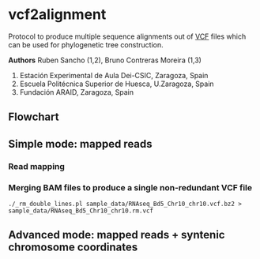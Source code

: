# vcf2alignment

Protocol to produce multiple sequence alignments out of [VCF](https://en.wikipedia.org/wiki/Variant_Call_Format)
files which can be used for phylogenetic tree construction. 

**Authors**
Ruben Sancho (1,2), Bruno Contreras Moreira (1,3)

1. Estación Experimental de Aula Dei-CSIC, Zaragoza, Spain
2. Escuela Politécnica Superior de Huesca, U.Zaragoza, Spain
3. Fundación ARAID, Zaragoza, Spain

## Flowchart

## Simple mode: mapped reads

### Read mapping 

### Merging BAM files to produce a single non-redundant VCF file

```{shell}
./_rm_double_lines.pl sample_data/RNAseq_Bd5_Chr10_chr10.vcf.bz2 > sample_data/RNAseq_Bd5_Chr10_chr10.rm.vcf
```



## Advanced mode: mapped reads + syntenic chromosome coordinates
